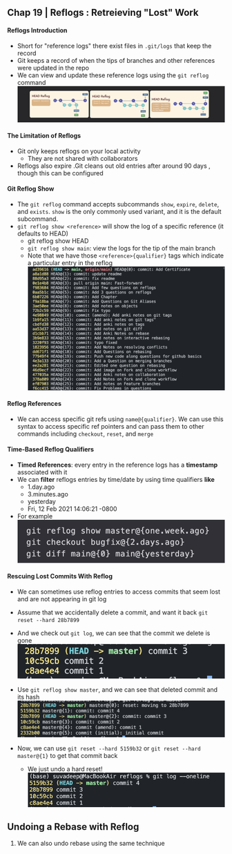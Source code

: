 ## Chap 19 | Reflogs : Retreieving "Lost" Work

#### Reflogs Introduction

- Short for "reference logs" there exist files in `.git/logs` that keep the record 
- Git keeps a record of when the tips of branches and other references were updated in the repo 
- We can view and update these reference logs using the `git reflog` command![00-reflogs](../Assets/00-reflogs.png)

#### The Limitation of Reflogs

- Git only keeps reflogs on your local activity 
  - They are not shared with collaborators 
- Reflogs also expire .Git cleans out old entries after around 90 days , though this can be configured

#### Git Reflog Show

- The `git reflog` command accepts subcommands `show`, `expire`, `delete`, and `exists`. `show` is the only commonly used variant, and it is the default subcommand.
- `git reflog show <reference>` will show the log of a specific reference (it defaults to HEAD)
  - git reflog show HEAD
  - `git reflog show main`: view the logs for the tip of the main branch
  - Note that we have those `<reference>{qualifier}` tags which indicate a particular entry in the reflog![00-git-reflog-command](../Assets/00-git-reflog-command.png)

#### Reflog References

- We can access specific git refs using `name@{qualifier}`. We can use this syntax to access specific ref pointers and can pass them to other commands including `checkout`, `reset`, and `merge`

#### Time-Based Reflog Qualifiers

- **Timed References**: every entry in the reference logs has a **timestamp** associated with it
- We can **filter** reflogs entries by time/date by using time qualifiers **like**
  - 1.day.ago
  - 3.minutes.ago
  - yesterday
  - Fri, 12 Feb 2021 14:06:21 -0800
- For example![00-reflog-command-timeline](../Assets/00-reflog-command-timeline.png)

#### Rescuing Lost Commits With Reflog 

- We can sometimes use reflog entries to access commits that seem lost and are not appearing in git log
- Assume that we accidentally delete a commit, and want it back `git reset --hard 28b7899`
- And we check out `git log`, we can see that the commit we delete is gone![00-git-reflog-practise](../Assets/00-git-reflog-practise.png)

- Use `git reflog show master`, and we can see that deleted commit and its hash![000-git-reflog-practise](../Assets/000-git-reflog-practise.png)

- Now, we can use `git reset --hard 5159b32` or `git reset --hard master@{1}` to get that commit back
  - We just undo a hard reset!![000-git-reflog-z-practise](../Assets/000-git-reflog-z-practise.png)

## Undoing a Rebase with Reflog

1. We can also undo rebase using the same technique